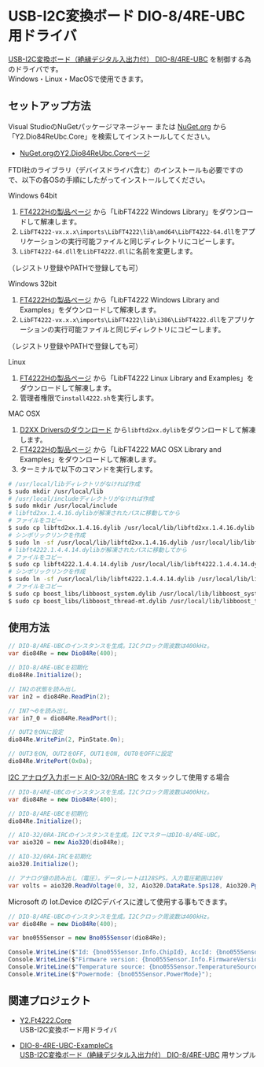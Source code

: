 # USB-I2C変換ボード DIO-8/4RE-UBC用ドライバ

[USB-I2C変換ボード（絶縁デジタル入出力付） DIO-8/4RE-UBC](https://www.y2c.co.jp/i2c-r/dio-8-4re-ubc/) を制御する為のドライバです。  
Windows・Linux・MacOSで使用できます。 

## セットアップ方法

Visual StudioのNuGetパッケージマネージャー または [NuGet.org](https://www.nuget.org/) から「Y2.Dio84ReUbc.Core」を検索してインストールしてください。  
* [NuGet.orgのY2.Dio84ReUbc.Coreページ](https://www.nuget.org/packages/Y2.Dio84ReUbc.Core/)  

FTDI社のライブラリ（デバイスドライバ含む）のインストールも必要ですので、以下の各OSの手順にしたがってインストールしてください。

Windows 64bit

1. [FT4222Hの製品ページ](https://www.ftdichip.com/Products/ICs/FT4222H.html) から「LibFT4222 Windows Library」をダウンロードして解凍します。  
2. ```LibFT4222-vx.x.x\imports\LibFT4222\lib\amd64\LibFT4222-64.dll```をアプリケーションの実行可能ファイルと同じディレクトリにコピーします。  
3. ```LibFT4222-64.dll```を```LibFT4222.dll```に名前を変更します。  

（レジストリ登録やPATHで登録しても可）

Windows 32bit

1. [FT4222Hの製品ページ](https://www.ftdichip.com/Products/ICs/FT4222H.html) から「LibFT4222 Windows Library and Examples」をダウンロードして解凍します。  
2. ```LibFT4222-vx.x.x\imports\LibFT4222\lib\i386\LibFT4222.dll```をアプリケーションの実行可能ファイルと同じディレクトリにコピーします。  

（レジストリ登録やPATHで登録しても可）

Linux

1. [FT4222Hの製品ページ](https://www.ftdichip.com/Products/ICs/FT4222H.html) から「LibFT4222 Linux Library and Examples」をダウンロードして解凍します。  
2. 管理者権限で```install4222.sh```を実行します。  

MAC OSX

1. [D2XX Driversのダウンロード](https://www.ftdichip.com/Drivers/D2XX.htm) から```libftd2xx.dylib```をダウンロードして解凍します。  
2. [FT4222Hの製品ページ](https://www.ftdichip.com/Products/ICs/FT4222H.html) から「LibFT4222 MAC OSX Library and Examples」をダウンロードして解凍します。  
3. ターミナルで以下のコマンドを実行します。  

```bash
# /usr/local/libディレクトリがなければ作成
$ sudo mkdir /usr/local/lib
# /usr/local/includeディレクトリがなければ作成
$ sudo mkdir /usr/local/include
# libftd2xx.1.4.16.dylibが解凍されたパスに移動してから
# ファイルをコピー
$ sudo cp libftd2xx.1.4.16.dylib /usr/local/lib/libftd2xx.1.4.16.dylib
# シンボリックリンクを作成
$ sudo ln -sf /usr/local/lib/libftd2xx.1.4.16.dylib /usr/local/lib/libftd2xx.dylib
# libft4222.1.4.4.14.dylibが解凍されたパスに移動してから
# ファイルをコピー
$ sudo cp libft4222.1.4.4.14.dylib /usr/local/lib/libft4222.1.4.4.14.dylib
# シンボリックリンクを作成
$ sudo ln -sf /usr/local/lib/libft4222.1.4.4.14.dylib /usr/local/lib/libft4222.dylib
# ファイルをコピー
$ sudo cp boost_libs/libboost_system.dylib /usr/local/lib/libboost_system.dylib
$ sudo cp boost_libs/libboost_thread-mt.dylib /usr/local/lib/libboost_thread-mt.dylib
```

## 使用方法

```csharp
// DIO-8/4RE-UBCのインスタンスを生成。I2Cクロック周波数は400kHz。
var dio84Re = new Dio84Re(400);

// DIO-8/4RE-UBCを初期化
dio84Re.Initialize();

// IN2の状態を読み出し
var in2 = dio84Re.ReadPin(2);

// IN7～0を読み出し
var in7_0 = dio84Re.ReadPort();

// OUT2をONに設定
dio84Re.WritePin(2, PinState.On);

// OUT3をON, OUT2をOFF, OUT1をON, OUT0をOFFに設定
dio84Re.WritePort(0x0a);
```

[I2C アナログ入力ボード AIO-32/0RA-IRC](https://www.y2c.co.jp/i2c-r/aio-32-0ra-irc/) をスタックして使用する場合

```csharp
// DIO-8/4RE-UBCのインスタンスを生成。I2Cクロック周波数は400kHz。
var dio84Re = new Dio84Re(400);

// DIO-8/4RE-UBCを初期化
dio84Re.Initialize();

// AIO-32/0RA-IRCのインスタンスを生成。I2CマスターはDIO-8/4RE-UBC。
var aio320 = new Aio320(dio84Re);

// AIO-32/0RA-IRCを初期化
aio320.Initialize();

// アナログ値の読み出し（電圧）。データレートは128SPS。入力電圧範囲は10V
var volts = aio320.ReadVoltage(0, 32, Aio320.DataRate.Sps128, Aio320.Pga.Fs10035mV);
```

Microsoft の Iot.Device のI2Cデバイスに渡して使用する事もできます。

```csharp
// DIO-8/4RE-UBCのインスタンスを生成。I2Cクロック周波数は400kHz。
var dio84Re = new Dio84Re(400);

var bno055Sensor = new Bno055Sensor(dio84Re);

Console.WriteLine($"Id: {bno055Sensor.Info.ChipId}, AccId: {bno055Sensor.Info.AcceleratorId}, GyroId: {bno055Sensor.Info.GyroscopeId}, MagId: {bno055Sensor.Info.MagnetometerId}");
Console.WriteLine($"Firmware version: {bno055Sensor.Info.FirmwareVersion}, Bootloader: {bno055Sensor.Info.BootloaderVersion}");
Console.WriteLine($"Temperature source: {bno055Sensor.TemperatureSource}, Operation mode: {bno055Sensor.OperationMode}, Units: {bno055Sensor.Units}");
Console.WriteLine($"Powermode: {bno055Sensor.PowerMode}");
```

## 関連プロジェクト

* [Y2.Ft4222.Core](https://github.com/y2cjp/Y2.Ft4222.Core)  
  USB-I2C変換ボード用ドライバ

* [DIO-8-4RE-UBC-ExampleCs](https://github.com/y2cjp/DIO-8-4RE-UBC-ExampleCs)  
  [USB-I2C変換ボード（絶縁デジタル入出力付） DIO-8/4RE-UBC](https://www.y2c.co.jp/i2c-r/dio-8-4re-ubc/) 用サンプル
